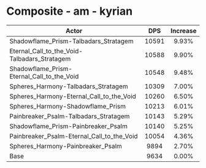 # Composite - am - kyrian
| Actor | DPS | Increase |
|---|:---:|:---:|
|Shadowflame_Prism-Talbadars_Stratagem|10591|9.93%|
|Eternal_Call_to_the_Void-Talbadars_Stratagem|10588|9.90%|
|Shadowflame_Prism-Eternal_Call_to_the_Void|10548|9.48%|
|Spheres_Harmony-Talbadars_Stratagem|10309|7.00%|
|Spheres_Harmony-Eternal_Call_to_the_Void|10260|6.50%|
|Spheres_Harmony-Shadowflame_Prism|10213|6.01%|
|Painbreaker_Psalm-Talbadars_Stratagem|10143|5.29%|
|Shadowflame_Prism-Painbreaker_Psalm|10140|5.25%|
|Painbreaker_Psalm-Eternal_Call_to_the_Void|10054|4.36%|
|Spheres_Harmony-Painbreaker_Psalm|9894|2.70%|
|Base|9634|0.00%|

